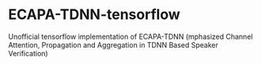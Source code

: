 # ECAPA-TDNN-tensorflow
Unofficial tensorflow implementation of ECAPA-TDNN (mphasized Channel Attention, Propagation and Aggregation in TDNN Based Speaker Verification)
